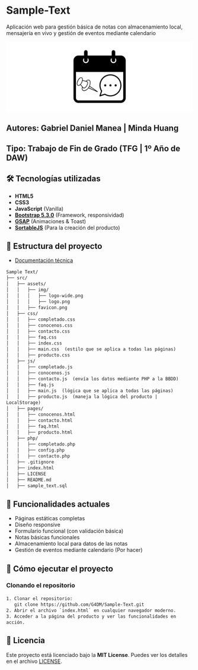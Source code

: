 # **Sample-Text**

Aplicación web para gestión básica de notas con almacenamiento local, mensajería en vivo y gestión de eventos mediante calendario

<div align="center">
  <img src="/src/assets/img/logo-wide.png" alt="Logo de Sample-Text">
</div>

## **Autores**: Gabriel Daniel Manea | Minda Huang  
## **Tipo**: Trabajo de Fin de Grado (TFG | 1º Año de DAW)  

## 🛠️ **Tecnologías utilizadas**

- **HTML5**
- **CSS3**
- **JavaScript** (Vanilla)
- **[Bootstrap 5.3.0](https://getbootstrap.com/)** (Framework, responsividad)
- **[GSAP](https://gsap.com/)** (Animaciones & Toast)
- **[SortableJS](https://sortablejs.github.io/Sortable/)** (Para la creación del producto)


## 📂 **Estructura del proyecto**

- [Documentación técnica](DOCUMENTACION.md)

```
Sample Text/
├── src/
│   ├── assets/
│   │   ├── img/
│   │   │   ├── logo-wide.png
│   │   │   ├── logo.png
│   │   ├── favicon.png
│   ├── css/
│   │   ├── completado.css
│   │   ├── conocenos.css
│   │   ├── contacto.css
│   │   ├── faq.css
│   │   ├── index.css
│   │   ├── main.css  (estilo que se aplica a todas las páginas)
│   │   ├── producto.css
│   ├── js/
│   │   ├── completado.js
│   │   ├── conocenos.js
│   │   ├── contacto.js  (envía los datos mediante PHP a la BBDD)
│   │   ├── faq.js
│   │   ├── main.js  (lógica que se aplica a todas las páginas)
│   │   ├── producto.js  (maneja la lógica del producto | LocalStorage)
│   ├── pages/
│   │   ├── conocenos.html
│   │   ├── contacto.html
│   │   ├── faq.html
│   │   ├── producto.html
│   ├── php/
│   │   ├── completado.php
│   │   ├── config.php
│   │   ├── contacto.php
│   ├── .gitignore
│   ├── index.html
│   ├── LICENSE
│   ├── README.md
│   ├── sample_text.sql
```


## 🚀 **Funcionalidades actuales**

- Páginas estáticas completas
- Diseño responsive
- Formulario funcional (con validación básica)
- Notas básicas funcionales
- Almacenamiento local para datos de las notas
- Gestión de eventos mediante calendario (Por hacer)


## 📝 **Cómo ejecutar el proyecto**

### **Clonando el repositorio**

```
1. Clonar el repositorio:
   git clone https://github.com/G4DM/Sample-Text.git
2. Abrir el archivo `index.html` en cualquier navegador moderno.
3. Acceder a la página del producto y ver las funcionalidades en acción.
```

## 📜 **Licencia**

Este proyecto está licenciado bajo la **MIT License**. Puedes ver los detalles en el archivo [LICENSE](https://github.com/G4DM/Sample-Text/blob/main/LICENSE).
